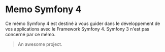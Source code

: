 # Memo Symfony 4

Ce mémo Symfony 4 est destiné à vous guider dans le développement de vos applications avec le Framework Symfony 4. Symfony 3 n'est pas concerné par ce mémo.

> An awesome project.
